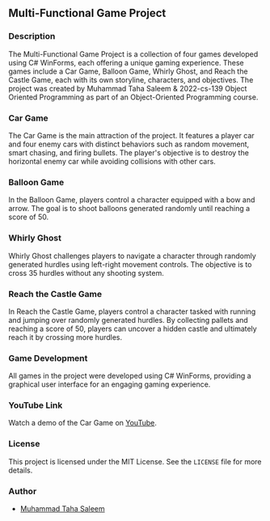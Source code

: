 
## Multi-Functional Game Project

### Description

The Multi-Functional Game Project is a collection of four games developed using C# WinForms, each offering a unique gaming experience. These games include a Car Game, Balloon Game, Whirly Ghost, and Reach the Castle Game, each with its own storyline, characters, and objectives. The project was created by Muhammad Taha Saleem & 2022-cs-139 Object Oriented Programming as part of an Object-Oriented Programming course.

### Car Game

The Car Game is the main attraction of the project. It features a player car and four enemy cars with distinct behaviors such as random movement, smart chasing, and firing bullets. The player's objective is to destroy the horizontal enemy car while avoiding collisions with other cars.

### Balloon Game

In the Balloon Game, players control a character equipped with a bow and arrow. The goal is to shoot balloons generated randomly until reaching a score of 50.

### Whirly Ghost

Whirly Ghost challenges players to navigate a character through randomly generated hurdles using left-right movement controls. The objective is to cross 35 hurdles without any shooting system.

### Reach the Castle Game

In Reach the Castle Game, players control a character tasked with running and jumping over randomly generated hurdles. By collecting pallets and reaching a score of 50, players can uncover a hidden castle and ultimately reach it by crossing more hurdles.

### Game Development

All games in the project were developed using C# WinForms, providing a graphical user interface for an engaging gaming experience.

### YouTube Link

Watch a demo of the Car Game on [YouTube](https://youtu.be/uLZWHazYfYA).

### License

This project is licensed under the MIT License. See the `LICENSE` file for more details.

### Author

- [Muhammad Taha Saleem](https://github.com/twonum)
